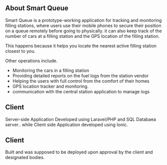 
## About Smart Queue

Smart Queue is a prototype-working application  for tracking and monitoring filling stations, where users use their mobile phones to secure their position on a queue remotely before going to physically. it can also keep track of the number of cars at a filling station and the GPS location of the filling station. 

This happens because it helps you locate the nearest active filling station closest to you.

Other operations include.

- Monitoring the cars in a filling station
- Providing detailed reports on the fuel logs from the station vendor
- Helping the users with full control from the comfort of their homes
- GPS location tracker and monitoring.
- communication with the central station application to manage logs

## Client

Server-side Application Developed using Laravel/PHP and SQL Databaea server.. while Client side Application developed using Ionic.


## Client

Built and was supposed to be deployed upon approval by the client and designated bodies.
